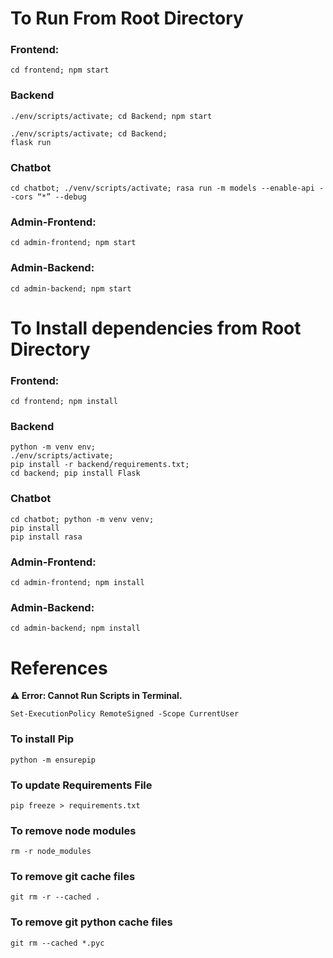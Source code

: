 # To Run From Root Directory

### Frontend:
```terminal
cd frontend; npm start
```
### Backend
```terminal
./env/scripts/activate; cd Backend; npm start
```
```terminal
./env/scripts/activate; cd Backend;
flask run
```
### Chatbot
```terminal
cd chatbot; ./venv/scripts/activate; rasa run -m models --enable-api --cors “*” --debug
```
### Admin-Frontend:
```terminal
cd admin-frontend; npm start
```
### Admin-Backend:
```terminal
cd admin-backend; npm start
```

# To Install dependencies from Root Directory
### Frontend:
```terminal
cd frontend; npm install
```
### Backend
```terminal
python -m venv env; 
./env/scripts/activate; 
pip install -r backend/requirements.txt;
cd backend; pip install Flask
```
### Chatbot
```terminal
cd chatbot; python -m venv venv; 
pip install 
pip install rasa
```
### Admin-Frontend:
```terminal
cd admin-frontend; npm install
```
### Admin-Backend:
```terminal
cd admin-backend; npm install
```
# References
**⚠ Error: Cannot Run Scripts in Terminal.**

```terminal
Set-ExecutionPolicy RemoteSigned -Scope CurrentUser
```
### To install Pip
```terminal
python -m ensurepip
```
### To update Requirements File
```terminal
pip freeze > requirements.txt
```
### To remove node modules
```terminal
rm -r node_modules
```
### To remove git cache files
```terminal
git rm -r --cached .
```
### To remove git python cache files
```terminal
git rm --cached *.pyc
```